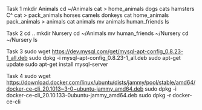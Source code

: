 Task 1
mkdir Animals
cd ~/Animals
cat > home_animals
dogs
cats
hamsters
C^
cat > pack_animals
horses
camels
donkeys
cat home_animals pack_animals > animals
cat animals
mv animals human_friends
ls 

Task 2
cd ..
mkdir Nursery
cd ~/Animals
mv human_friends ~/Nursery
cd ~/Nursery
ls

Task 3
sudo wget https://dev.mysql.com/get/mysql-apt-config_0.8.23-1_all.deb
sudo dpkg -i mysql-apt-config_0.8.23-1_all.deb
sudo apt-get update
sudo apt-get install mysql-server

Task 4
sudo wget https://download.docker.com/linux/ubuntu/dists/jammy/pool/stable/amd64/docker-ce-cli_20.1013~3-0~ubuntu-jammy_amd64.deb
sudo dpkg -i docker-ce-cli_20.10.133-0ubuntu-jammy_amd64.deb
sudo dpkg -r docker-ce-cli